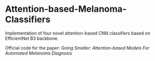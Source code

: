 # Attention-based-Melanoma-Classifiers
Implementation of four novel attention-based CNN classifiers based on EfficientNet B3 backbone.

Official code for the paper: *Going Smaller: Attention-based Models For Automated Melanoma Diagnosis*

